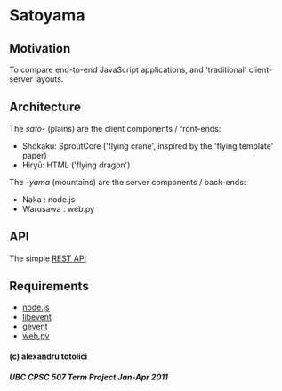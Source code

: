 # Satoyama #

## Motivation ##

To compare end-to-end JavaScript applications, and 'traditional' client-server layouts.

## Architecture ##

The *sato-* (plains) are the client components / front-ends:

* Shōkaku: SproutCore ('flying crane', inspired by the 'flying template' paper)
* Hiryū: HTML ('flying dragon')

The *-yama* (mountains) are the server components / back-ends:

* Naka : node.js
* Warusawa : web.py

## API ##

The simple [REST API](/satoyama/blob/master/API.md)

## Requirements ##

* [node.js](http://nodejs.org/)
* [libevent](http://monkey.org/~provos/libevent/)
* [gevent](http://www.gevent.org/)
* [web.py](http://webpy.org/)

#### (c) alexandru totolici ####
##### UBC CPSC 507 Term Project Jan-Apr 2011 #####
